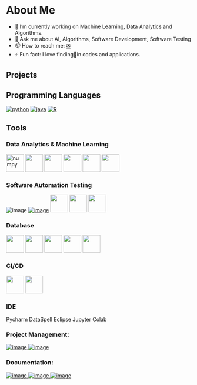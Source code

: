 # About Me
- 🌱 I’m currently working on Machine Learning, Data Analytics and Algorithms.
- 💬 Ask me about AI, Algorithms, Software Development, Software Testing
- 📫 How to reach me: [✉](francis.sunny.25@gmail.com)
- ⚡ Fun fact: I love finding🐞in codes and applications.
## Projects

## Programming Languages
[![python](https://user-images.githubusercontent.com/35664378/216773735-5d278f07-3389-4344-af3f-f04336d83ba9.png)](https://www.python.org/)
[![java](https://user-images.githubusercontent.com/35664378/216773848-f91f23de-cdfc-4c6c-942b-8f760c85cb24.png)](https://www.java.com/en/)
[![R](https://user-images.githubusercontent.com/35664378/216773963-6098b3b9-2171-4fb7-b13e-820e92e5c722.png)](https://www.r-project.org/)
## Tools
### Data Analytics & Machine Learning
[<img src="https://cdn.icon-icons.com/icons2/2699/PNG/512/numpy_logo_icon_168071.png" width="48" title="numpy">](https://numpy.org)
[<img src="https://user-images.githubusercontent.com/35664378/216778270-8badd099-9bd0-4b4f-91df-0becf5e58150.png" width="48">](https://pandas.pydata.org)
[<img src="https://user-images.githubusercontent.com/35664378/216778349-bc490836-c5de-434a-b2e5-450873b19c11.png" width="48">](https://scikit-learn.org/stable/)
[<img src="https://user-images.githubusercontent.com/35664378/216778412-6c2019bd-4822-4450-8d36-fe066910be74.png" width="48">](https://www.tensorflow.org/)
[<img src="https://user-images.githubusercontent.com/35664378/216778550-7c47dd65-9c85-4d4e-bec9-0b8b8e6898c4.png" width="48">](https://keras.io/)
[<img src="https://user-images.githubusercontent.com/35664378/216778642-38f30f0d-f83b-4bff-99cb-db577c480325.png" width="48">](https://openai.com/)
### Software Automation Testing
![image](https://user-images.githubusercontent.com/35664378/216813749-4486a80e-89d9-4305-945f-7857f3ec8544.png)
[![image](https://user-images.githubusercontent.com/35664378/216779173-9e6aec16-6a90-40f6-819e-142c6ba12e49.png)](https://www.postman.com/)
[<img src="https://user-images.githubusercontent.com/35664378/216779307-35cbf51e-db33-4468-b240-59a12d37c4ff.png" width="48">](https://www.selenium.dev/)
[<img src="https://user-images.githubusercontent.com/35664378/216779393-d2562517-16f8-4572-aa05-32ab77f8b63c.png" width="48">](https://selenide.org/)
[<img src="https://user-images.githubusercontent.com/35664378/216779457-174cf683-a584-462d-89d2-89408798c791.png" width="48">](https://docs.pytest.org/en/7.2.x/)
### Database
[<img src="https://user-images.githubusercontent.com/35664378/216813246-2c79a55b-f29d-4729-8909-3c911b2a7075.png" width="48">](https://hive.apache.org/)
[<img src="https://user-images.githubusercontent.com/35664378/216813357-20a1641d-fb91-4c2a-9315-2f5bab0d2a82.png" width="48">](https://www.postgresql.org/)
[<img src="https://user-images.githubusercontent.com/35664378/216813485-00fb7ace-c6e7-462c-9930-8faab4c0b126.png" width="48">](https://aws.amazon.com/redshift/)
[<img src="https://user-images.githubusercontent.com/35664378/216813572-d443640c-ac2b-4690-976f-8c53254280a0.png" width="48">](https://www.mysql.com/)
[<img src="https://user-images.githubusercontent.com/35664378/216813628-551f1b9d-687c-4260-ad87-8f260c5470ce.png" width="48">](https://dbeaver.io/)
### CI/CD
[<img src="https://user-images.githubusercontent.com/35664378/216813796-ac500bf1-bc23-4f1b-a454-a8450a6824aa.png" width="48">](https://www.jenkins.io/)
[<img src="https://user-images.githubusercontent.com/35664378/216813880-44309ecc-26ac-432e-9bcf-17faeed9fb71.png" width="48">](https://about.gitlab.co)
### IDE
Pycharm
DataSpell
Eclipse
Jupyter
Colab
### Project Management: 
[![image](https://user-images.githubusercontent.com/35664378/216774892-378cf645-6391-4e37-b499-b4aa359b667b.png)
](https://www.atlassian.com/software/jira)
[![image](https://user-images.githubusercontent.com/35664378/216774969-28ed7edd-ea94-43c8-bdb3-81153ae8aa72.png)](https://www.google.co.uk/sheets/about/)
### Documentation:
[![image](https://user-images.githubusercontent.com/35664378/216775387-c299640e-c991-4679-9f47-568579f63f2e.png)
](https://www.atlassian.com/software/confluence)
[![image](https://user-images.githubusercontent.com/35664378/216775471-b8d65e90-7feb-4632-bbb7-977a853ef594.png)
](https://www.microsoft.com/en-gb/microsoft-365?rtc=1)
[![image](https://user-images.githubusercontent.com/35664378/216775074-84cadd3a-9fc7-4bbd-bf53-2052f32305c5.png)](https://www.google.co.uk/docs/about/)
